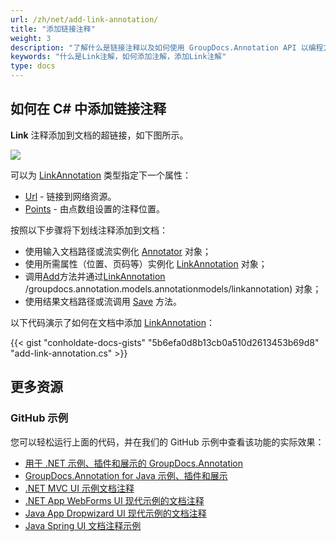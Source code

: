 ```yaml
---
url: /zh/net/add-link-annotation/
title: "添加链接注释"
weight: 3
description: "了解什么是链接注释以及如何使用 GroupDocs.Annotation API 以编程方式将其添加到文档中，该 API 是 Conholdate.Total for .NET 的一部分。"
keywords: "什么是Link注解，如何添加注解，添加Link注解"
type: docs
---
```


## 如何在 C# 中添加链接注释

**Link** 注释添加到文档的超链接，如下图所示。

![](annotation/net/images/add-link-annotation.png)

可以为 [LinkAnnotation](https://apireference.groupdocs.com/net/annotation/groupdocs.annotation.models.annotationmodels/linkannotation) 类型指定下一个属性：

* [Url](https://apireference.groupdocs.com/annotation/net/groupdocs.annotation.models.annotationmodels/linkannotation/properties/url) - 链接到网络资源。
* [Points](https://apireference.groupdocs.com/annotation/net/groupdocs.annotation.models.annotationmodels/linkannotation/properties/points) - 由点数组设置的注释位置。
    



按照以下步骤将下划线注释添加到文档：

* 使用输入文档路径或流实例化 [Annotator](https://apireference.groupdocs.com/net/annotation/groupdocs.annotation/annotator) 对象；
* 使用所需属性（位置、页码等）实例化 [LinkAnnotation](https://apireference.groupdocs.com/net/annotation/groupdocs.annotation.models.annotationmodels/linkannotation) 对象；
* 调用[Add](https://apireference.groupdocs.com/net/annotation/groupdocs.annotation/annotator/methods/add)方法并通过[LinkAnnotation](https://apireference.groupdocs.com/net/annotation) /groupdocs.annotation.models.annotationmodels/linkannotation) 对象；
* 使用结果文档路径或流调用 [Save](https://apireference.groupdocs.com/net/annotation/groupdocs.annotation/annotator/methods/save/index) 方法。

以下代码演示了如何在文档中添加 [LinkAnnotation](https://apireference.groupdocs.com/net/annotation/groupdocs.annotation.models.annotationmodels/linkannotation)：


{{< gist "conholdate-docs-gists" "5b6efa0d8b13cb0a510d2613453b69d8" "add-link-annotation.cs" >}}

## 更多资源
### GitHub 示例
您可以轻松运行上面的代码，并在我们的 GitHub 示例中查看该功能的实际效果：

* [用于 .NET 示例、插件和展示的 GroupDocs.Annotation](https://github.com/groupdocs-annotation/GroupDocs.Annotation-for-.NET)
* [GroupDocs.Annotation for Java 示例、插件和展示](https://github.com/groupdocs-annotation/GroupDocs.Annotation-for-Java)
* [.NET MVC UI 示例文档注释](https://github.com/groupdocs-annotation/GroupDocs.Annotation-for-.NET-MVC)
* [.NET App WebForms UI 现代示例的文档注释](https://github.com/groupdocs-annotation/GroupDocs.Annotation-for-.NET-WebForms)
* [Java App Dropwizard UI 现代示例的文档注释](https://github.com/groupdocs-annotation/GroupDocs.Annotation-for-Java-Dropwizard)
* [Java Spring UI 文档注释示例](https://github.com/groupdocs-annotation/GroupDocs.Annotation-for-Java-Spring)
    





